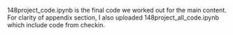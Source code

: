 148project_code.ipynb is the final code we worked out for the main content. For clarity of appendix section, I also uploaded 148project_all_code.ipynb which include code from checkin.
